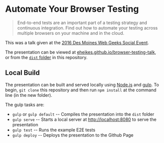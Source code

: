 # Automate Your Browser Testing

> End-to-end tests are an important part of a testing strategy and continuous integration. Find out how to automate your testing across multiple browsers on your machine and in the cloud.

This was a talk given at the [2016 Des Moines Web Geeks Social Event](http://www.dsmwebgeeks.com/2016/03/12/annual-social-event/).

The presentation can be viewed at [eheikes.github.io/browser-testing-talk](http://eheikes.github.io/browser-testing-talk/), or from the [`dist` folder](dist/) in this repository.

## Local Build

The presentation can be built and served locally using [Node.js](https://nodejs.org/) and [gulp](http://gulpjs.com/). To begin, `git clone` this repository and then run `npm install` at the command line (in the new folder).

The gulp tasks are:

* `gulp` or `gulp default` -- Compiles the presentation into the `dist` folder
* `gulp serve` -- Starts a local server at [http://localhost:8080](http://localhost:8080/) to serve the presentation
* `gulp test` -- Runs the example E2E tests
* `gulp deploy` -- Deploys the presentation to the Github Page

